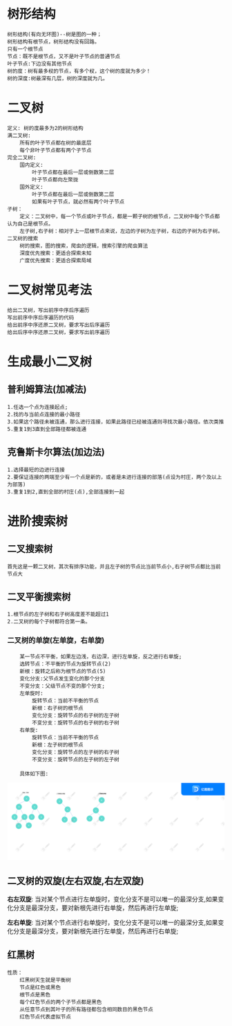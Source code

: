 <!--
 * @Description: 有问题,联系qq:2479879758
 * @Author: zhulinhai
 * @LastEditTime: 2022-08-15 10:29:46
-->

# 树形结构

    树形结构(有向无环图)--树是图的一种；
    树形结构有根节点，树形结构没有回路。
    只有一个根节点
    节点：既不是根节点，又不是叶子节点的普通节点
    叶子节点:下边没有其他节点
    树的度：树有最多杈的节点，有多个杈，这个树的度就为多少！
    树的深度:树最深有几层，树的深度就为几。

# 二叉树

    定义: 树的度最多为2的树形结构
    满二叉树:
        所有的叶子节点都在树的最底层
        每个非叶子节点都有两个子节点
    完全二叉树:
        国内定义:
            叶子节点都在最后一层或倒数第二层
            叶子节点都向左聚拢
        国外定义:
            叶子节点都在最后一层或倒数第二层
            如果有叶子节点，就必然有两个叶子节点
    子树：
        定义：二叉树中，每一个节点或叶子节点，都是一颗子树的根节点，二叉树中每个节点都认为自己是根节点。
        左子树,右子树：相对于上一层根节点来说，左边的子树为左子树，右边的子树为右子树。
    二叉树的搜索
        树的搜索，图的搜索，爬虫的逻辑，搜索引擎的爬虫算法
        深度优先搜索：更适合探索未知
        广度优先搜索：更适合探索局域

# 二叉树常见考法

    给出二叉树，写出前序中序后序遍历
    写出前序中序后序遍历的代码
    给出前序中序还原二叉树，要求写出后序遍历
    给出后序中序还原二叉树，要求写出前序遍历

# 生成最小二叉树

## 普利姆算法(加减法)

    1.任选一个点为连接起点;
    2.找的与当前点连接的最小路径
    3.如果这个路径未被连通，那么进行连接，如果此路径已经被连通则寻找次最小路径。依次类推
    5.重复1到3直到全部路径都被连通

## 克鲁斯卡尔算法(加边法)

    1.选择最短的边进行连接
    2.要保证连接的两端至少有一个点是新的，或者是未进行连接的部落(点设为村庄，两个及以上为部落)
    3.重复1到2,直到全部的村庄(点),全部连接到一起

# 进阶搜索树

## 二叉搜索树

    首先这是一颗二叉树，其次有排序功能，并且左子树的节点比当前节点小,右子树节点都比当前节点大

## 二叉平衡搜索树

    1.根节点的左子树和右子树高度差不能超过1
    2.二叉树的每个子树都符合第一条。

### 二叉树的单旋(左单旋，右单旋)

        某一节点不平衡，如果左边浅，右边深，进行左单旋，反之进行右单旋;
        选转节点：不平衡的节点为旋转节点(2)
        新根：旋转之后称为根节点的节点(5)
        变化分支:父节点发生变化的那个分支
        不变分支：父级节点不变的那个分支;
        左单旋时:
            旋转节点：当前不平衡的节点
            新根：右子树的根节点
            变化分支：旋转节点的右子树的左子树
            不变分支：旋转节点的右子树的右子树
        右单旋:
            旋转节点：当前不平衡的节点
            新根：左子树的根节点
            变化分支：旋转节点的左子树的右子树
            不变分支：旋转节点的左子树的左子树
        
        具体如下图:
![平衡二叉树](../5-树/img/平衡二叉树.png)

## 二叉树的双旋(左右双旋,右左双旋)

**右左双旋**:
    当对某个节点进行左单旋时，变化分支不是可以唯一的最深分支,如果变化分支是最深分支，要对新根先进行右单旋，然后再进行左单旋;

**左右单旋**:
         当对某个节点进行右单旋时，变化分支不是可以唯一的最深分支,如果变化分支是最深分支，要对新根先进行左单旋，然后再进行右单旋;

## 红黑树
    性质：
        红黑树天生就是平衡树
        节点是红色或黑色
        根节点是黑色
        每个红色节点的两个子节点都是黑色
        从任意节点到其叶子的所有路径都包含相同数目的黑色节点
        红色节点代表虚拟节点

